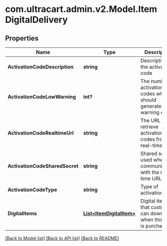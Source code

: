 # com.ultracart.admin.v2.Model.ItemDigitalDelivery
## Properties

Name | Type | Description | Notes
------------ | ------------- | ------------- | -------------
**ActivationCodeDescription** | **string** | Description of the activation code | [optional] 
**ActivationCodeLowWarning** | **int?** | The number of activation codes whcih should generate a warning email | [optional] 
**ActivationCodeRealtimeUrl** | **string** | The URL to retrieve activation codes from in real-time | [optional] 
**ActivationCodeSharedSecret** | **string** | Shared secret used when communicating with the real-time URL | [optional] 
**ActivationCodeType** | **string** | Type of activation code | [optional] 
**DigitalItems** | [**List&lt;ItemDigitalItem&gt;**](ItemDigitalItem.md) | Digital items that customer can download when this item is purchased | [optional] 

[[Back to Model list]](../README.md#documentation-for-models) [[Back to API list]](../README.md#documentation-for-api-endpoints) [[Back to README]](../README.md)

